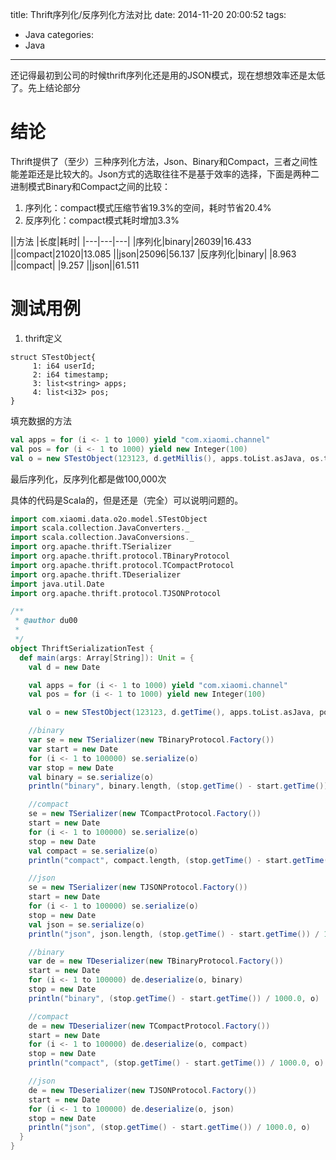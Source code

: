 title: Thrift序列化/反序列化方法对比
date: 2014-11-20 20:00:52
tags: 
- Java
categories:
- Java 
---

还记得最初到公司的时候thrift序列化还是用的JSON模式，现在想想效率还是太低了。先上结论部分

结论
==
Thrift提供了（至少）三种序列化方法，Json、Binary和Compact，三者之间性能差距还是比较大的。Json方式的选取往往不是基于效率的选择，下面是两种二进制模式Binary和Compact之间的比较：

1. 序列化：compact模式压缩节省19.3%的空间，耗时节省20.4%
2. 反序列化：compact模式耗时增加3.3%

||方法 |长度|耗时|
|---|---|---|
|序列化|binary|26039|16.433
||compact|21020|13.085
||json|25096|56.137
|反序列化|binary| |8.963
||compact| |9.257
||json||61.511

测试用例
===
1. thrift定义
```thrift
struct STestObject{
     1: i64 userId;  
     2: i64 timestamp;  
     3: list<string> apps;  
     4: list<i32> pos;  
}
```

填充数据的方法
```scala
val apps = for (i <- 1 to 1000) yield "com.xiaomi.channel"
val pos = for (i <- 1 to 1000) yield new Integer(100)
val o = new STestObject(123123, d.getMillis(), apps.toList.asJava, os.toList.asJava)
```

最后序列化，反序列化都是做100,000次

具体的代码是Scala的，但是还是（完全）可以说明问题的。
```scala
import com.xiaomi.data.o2o.model.STestObject
import scala.collection.JavaConverters._
import scala.collection.JavaConversions._
import org.apache.thrift.TSerializer
import org.apache.thrift.protocol.TBinaryProtocol
import org.apache.thrift.protocol.TCompactProtocol
import org.apache.thrift.TDeserializer
import java.util.Date
import org.apache.thrift.protocol.TJSONProtocol

/**
 * @author du00
 *
 */
object ThriftSerializationTest {
  def main(args: Array[String]): Unit = {
    val d = new Date

    val apps = for (i <- 1 to 1000) yield "com.xiaomi.channel"
    val pos = for (i <- 1 to 1000) yield new Integer(100)

    val o = new STestObject(123123, d.getTime(), apps.toList.asJava, pos.toList.asJava)

    //binary
    var se = new TSerializer(new TBinaryProtocol.Factory())
    var start = new Date
    for (i <- 1 to 100000) se.serialize(o)
    var stop = new Date
    val binary = se.serialize(o)
    println("binary", binary.length, (stop.getTime() - start.getTime()) / 1000.0)

    //compact
    se = new TSerializer(new TCompactProtocol.Factory())
    start = new Date
    for (i <- 1 to 100000) se.serialize(o)
    stop = new Date
    val compact = se.serialize(o)
    println("compact", compact.length, (stop.getTime() - start.getTime()) / 1000.0)

    //json
    se = new TSerializer(new TJSONProtocol.Factory())
    start = new Date
    for (i <- 1 to 100000) se.serialize(o)
    stop = new Date
    val json = se.serialize(o)
    println("json", json.length, (stop.getTime() - start.getTime()) / 1000.0)

    //binary
    var de = new TDeserializer(new TBinaryProtocol.Factory())
    start = new Date
    for (i <- 1 to 100000) de.deserialize(o, binary)
    stop = new Date
    println("binary", (stop.getTime() - start.getTime()) / 1000.0, o)

    //compact
    de = new TDeserializer(new TCompactProtocol.Factory())
    start = new Date
    for (i <- 1 to 100000) de.deserialize(o, compact)
    stop = new Date
    println("compact", (stop.getTime() - start.getTime()) / 1000.0, o)

    //json
    de = new TDeserializer(new TJSONProtocol.Factory())
    start = new Date
    for (i <- 1 to 100000) de.deserialize(o, json)
    stop = new Date
    println("json", (stop.getTime() - start.getTime()) / 1000.0, o)
  }
}
```